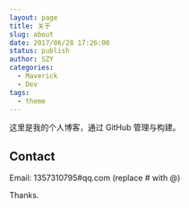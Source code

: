 ```yaml
---
layout: page
title: 关于
slug: about
date: 2017/06/28 17:26:00
status: publish
author: SZY
categories: 
  - Maverick
  - Dev
tags: 
  - theme
---
```


这里是我的个人博客，通过 GitHub 管理与构建。


## Contact

Email: 1357310795#qq.com (replace # with @)

Thanks.
